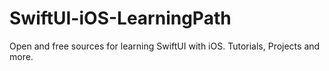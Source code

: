 # SwiftUI-iOS-LearningPath
Open and free sources for learning SwiftUI with iOS. Tutorials, Projects and more.
